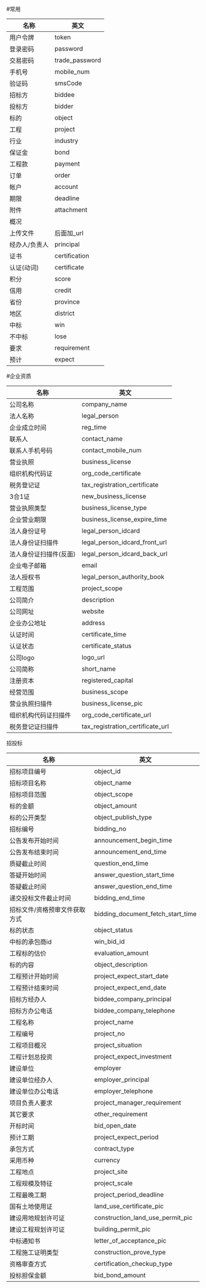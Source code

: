 #常用

名称|英文
-----|-----
用户令牌|token
登录密码|password
交易密码|trade_password
手机号|mobile_num
验证码|smsCode
招标方|biddee
投标方|bidder
标的|object
工程|project
行业|industry
保证金|bond
工程款|payment
订单|order
帐户|account
期限|deadline
附件|attachment
概况|
上传文件|后面加_url
经办人/负责人|principal
证书|certification
认证(动词)|certificate
积分|score
信用|credit
省份|province
地区|district
中标|win
不中标|lose
要求|requirement
预计|expect

#企业资质

名称|英文
-----|-----
公司名称|company_name
法人名称|legal_person
企业成立时间|reg_time
联系人|contact_name
联系人手机号码|contact_mobile_num
营业执照|business_license
组织机构代码证|org_code_certificate
税务登记证|tax_registration_certificate
3合1证|new_business_license
营业执照类型|business_license_type
企业营业期限|business_license_expire_time
法人身份证号|legal_person_idcard
法人身份证扫描件|legal_person_idcard_front_url
法人身份证扫描件(反面)|legal_person_idcard_back_url
企业电子邮箱|email
法人授权书|legal_person_authority_book
工程范围|project_scope
公司简介|description
公司网址|website
企业办公地址|address
认证时间|certificate_time
认证状态|certificate_status
公司logo|logo_url
公司简称|short_name
注册资本|registered_capital
经营范围|business_scope
营业执照扫描件|business_license_pic
组织机构代码证扫描件|org_code_certificate_url
税务登记证扫描件|tax_registration_certificate_url

招投标

名称|英文
-----|-----
招标项目编号|object_id
招标项目名称|object_name
招标项目范围|object_scope
标的金额|object_amount
标的公开类型|object_publish_type
招标编号|bidding_no
公告发布开始时间|announcement_begin_time
公告发布结束时间|announcement_end_time
质疑截止时间|question_end_time
答疑开始时间|answer_question_start_time
答疑截止时间|answer_question_end_time
递交投标文件截止时间|bidding_end_time
招标文件/资格预审文件获取方式|bidding_document_fetch_start_time
标的状态|object_status
中标的承包商id|win_bid_id
工程标的估价|evaluation_amount
标的内容|object_description
工程预计开始时间|project_expect_start_date
工程预计结束时间|project_expect_end_date
招标方经办人|biddee_company_principal
招标方办公电话|biddee_company_telephone
工程名称|project_name
工程编号|project_no
工程项目概况|project_situation
工程计划总投资|project_expect_investment
建设单位|employer
建设单位经办人|employer_principal
建设单位办公电话|employer_telephone
项目负责人要求|project_manager_requirement
其它要求|other_requirement
开标时间|bid_open_date
预计工期|project_expect_period
承包方式|contract_type
采用币种|currency
工程地点|project_site
工程规模及特征|project_scale
工程最晚工期|project_period_deadline
国有土地使用证|land_use_certificate_pic
建设用地规划许可证|construction_land_use_permit_pic
建设工程规划许可证|building_permit_pic
中标通知书|letter_of_acceptance_pic
工程施工证明类型|construction_prove_type
资格审查方式|certification_checkup_type
投标担保金额|bid_bond_amount




